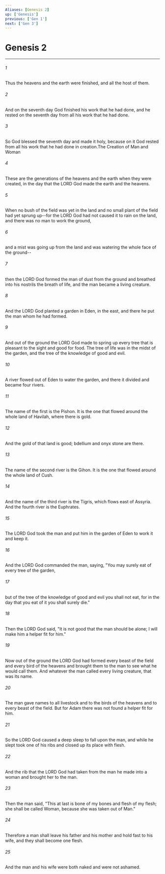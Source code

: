 ```yaml
---
Aliases: [Genesis 2]
up: ['Genesis']
previous: ['Gen 1']
next: ['Gen 3']
---
```

# Genesis 2
***



###### 1 
Thus the heavens and the earth were finished, and all the host of them. 

###### 2 
And on the seventh day God finished his work that he had done, and he rested on the seventh day from all his work that he had done. 

###### 3 
So God blessed the seventh day and made it holy, because on it God rested from all his work that he had done in creation.The Creation of Man and Woman 

###### 4 
These are the generations of the heavens and the earth when they were created, in the day that the LORD God made the earth and the heavens. 

###### 5 
When no bush of the field was yet in the land and no small plant of the field had yet sprung up--for the LORD God had not caused it to rain on the land, and there was no man to work the ground, 

###### 6 
and a mist was going up from the land and was watering the whole face of the ground-- 

###### 7 
then the LORD God formed the man of dust from the ground and breathed into his nostrils the breath of life, and the man became a living creature. 

###### 8 
And the LORD God planted a garden in Eden, in the east, and there he put the man whom he had formed. 

###### 9 
And out of the ground the LORD God made to spring up every tree that is pleasant to the sight and good for food. The tree of life was in the midst of the garden, and the tree of the knowledge of good and evil. 

###### 10 
A river flowed out of Eden to water the garden, and there it divided and became four rivers. 

###### 11 
The name of the first is the Pishon. It is the one that flowed around the whole land of Havilah, where there is gold. 

###### 12 
And the gold of that land is good; bdellium and onyx stone are there. 

###### 13 
The name of the second river is the Gihon. It is the one that flowed around the whole land of Cush. 

###### 14 
And the name of the third river is the Tigris, which flows east of Assyria. And the fourth river is the Euphrates. 

###### 15 
The LORD God took the man and put him in the garden of Eden to work it and keep it. 

###### 16 
And the LORD God commanded the man, saying, "You may surely eat of every tree of the garden, 

###### 17 
but of the tree of the knowledge of good and evil you shall not eat, for in the day that you eat of it you shall surely die." 

###### 18 
Then the LORD God said, "It is not good that the man should be alone; I will make him a helper fit for him." 

###### 19 
Now out of the ground the LORD God had formed every beast of the field and every bird of the heavens and brought them to the man to see what he would call them. And whatever the man called every living creature, that was its name. 

###### 20 
The man gave names to all livestock and to the birds of the heavens and to every beast of the field. But for Adam there was not found a helper fit for him. 

###### 21 
So the LORD God caused a deep sleep to fall upon the man, and while he slept took one of his ribs and closed up its place with flesh. 

###### 22 
And the rib that the LORD God had taken from the man he made into a woman and brought her to the man. 

###### 23 
Then the man said, "This at last is bone of my bones and flesh of my flesh; she shall be called Woman, because she was taken out of Man." 

###### 24 
Therefore a man shall leave his father and his mother and hold fast to his wife, and they shall become one flesh. 

###### 25 
And the man and his wife were both naked and were not ashamed.
